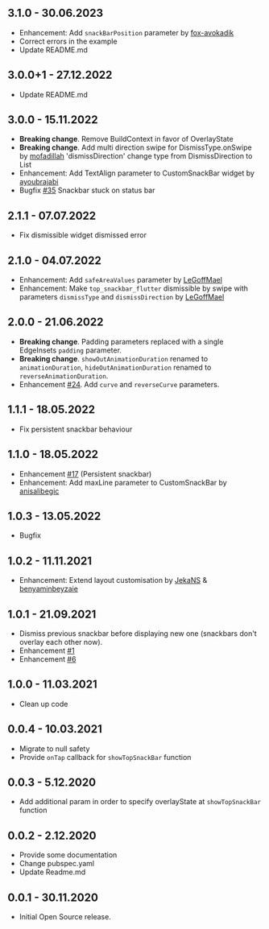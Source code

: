 ## 3.1.0 - 30.06.2023
* Enhancement: Add `snackBarPosition` parameter by [fox-avokadik](https://github.com/fox-avokadik)
* Correct errors in the example
* Update README.md

## 3.0.0+1 - 27.12.2022
* Update README.md

## 3.0.0 - 15.11.2022
* **Breaking change**. Remove BuildContext in favor of OverlayState
* **Breaking change**. Add multi direction swipe for DismissType.onSwipe by [mofadillah](https://github.com/mofadillah) 'dismissDirection' change type from DismissDirection to List<DismissDirection>
* Enhancement: Add TextAlign parameter to CustomSnackBar widget by [ayoubrajabi](https://github.com/ayoubrajabi)
* Bugfix [#35](https://github.com/LanarsInc/top-snackbar-flutter/issues/35) Snackbar stuck on status bar

## 2.1.1 - 07.07.2022
* Fix dismissible widget dismissed error

## 2.1.0 - 04.07.2022
* Enhancement: Add `safeAreaValues` parameter by [LeGoffMael](https://github.com/LeGoffMael)
* Enhancement: Make `top_snackbar_flutter` dismissible by swipe with parameters `dismissType` and `dismissDirection` by [LeGoffMael](https://github.com/LeGoffMael)

## 2.0.0 - 21.06.2022
* **Breaking change**. Padding parameters replaced with a single EdgeInsets `padding` parameter.
* **Breaking change**. `showOutAnimationDuration` renamed to `animationDuration`, `hideOutAnimationDuration` renamed to `reverseAnimationDuration`.
* Enhancement [#24](https://github.com/vizhan-lanars/top-snackbar-flutter/issues/24). Add `curve` and `reverseCurve` parameters.

## 1.1.1 - 18.05.2022
* Fix persistent snackbar behaviour

## 1.1.0 - 18.05.2022
* Enhancement [#17](https://github.com/LanarsInc/top-snackbar-flutter/issues/17)
  (Persistent snackbar)
* Enhancement: Add maxLine parameter to CustomSnackBar by [anisalibegic](https://github.com/anisalibegic)

## 1.0.3 - 13.05.2022
* Bugfix

## 1.0.2 - 11.11.2021
* Enhancement: Extend layout customisation by [JekaNS](https://github.com/JekaNS) & [benyaminbeyzaie](https://github.com/benyaminbeyzaie)

## 1.0.1 - 21.09.2021
* Dismiss previous snackbar before displaying new one (snackbars don't overlay 
  each other now).
* Enhancement [#1](https://github.com/LanarsInc/top-snackbar-flutter/issues/1)
* Enhancement [#6](https://github.com/LanarsInc/top-snackbar-flutter/issues/6)

## 1.0.0 - 11.03.2021

* Clean up code

## 0.0.4 - 10.03.2021

* Migrate to null safety
* Provide `onTap` callback for `showTopSnackBar` function

## 0.0.3 - 5.12.2020

* Add additional param in order to specify overlayState at `showTopSnackBar` 
  function

## 0.0.2 - 2.12.2020

* Provide some documentation
* Change pubspec.yaml
* Update Readme.md

## 0.0.1 - 30.11.2020

* Initial Open Source release.